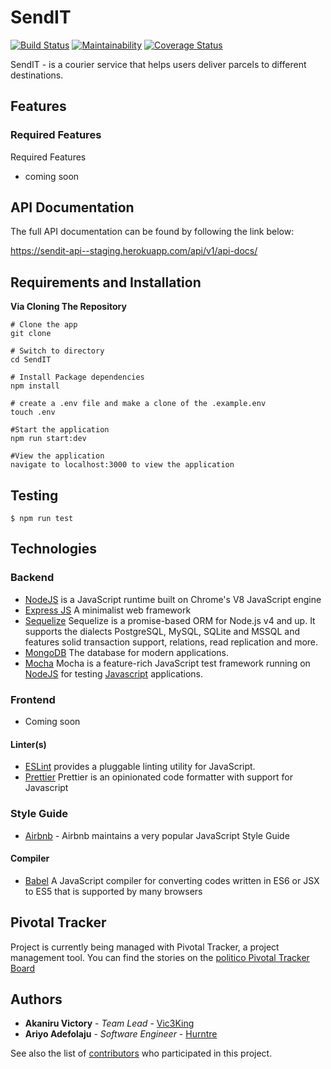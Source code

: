 # SendIT

[![Build Status](https://travis-ci.com/Hurntre/SendIT.svg?branch=master)](https://travis-ci.com/Hurntre/SendIT)
[![Maintainability](https://api.codeclimate.com/v1/badges/72bb60c7a06a947c2999/maintainability)](https://codeclimate.com/github/Hurntre/SendIT/maintainability)
[![Coverage Status](https://coveralls.io/repos/github/Hurntre/SendIT/badge.svg?branch=master)](https://coveralls.io/github/Hurntre/SendIT?branch=master)

SendIT - is a courier service that helps users deliver parcels to different destinations.

## Features

### Required Features

Required Features

- coming soon

## API Documentation

The full API documentation can be found by following the link below:

https://sendit-api--staging.herokuapp.com/api/v1/api-docs/

## Requirements and Installation

**Via Cloning The Repository**

```
# Clone the app
git clone

# Switch to directory
cd SendIT

# Install Package dependencies
npm install

# create a .env file and make a clone of the .example.env
touch .env

#Start the application
npm run start:dev

#View the application
navigate to localhost:3000 to view the application
```

## Testing

```
$ npm run test
```

## Technologies

### Backend

- [NodeJS](http://nodejs.org/en) is a JavaScript runtime built on Chrome's V8 JavaScript engine
- [Express JS](http://express.com) A minimalist web framework
- [Sequelize](http://docs.sequelizejs.com/) Sequelize is a promise-based ORM for Node.js v4 and up. It supports the dialects PostgreSQL, MySQL, SQLite and MSSQL and features solid transaction support, relations, read replication and more.
- [MongoDB](https://www.mongodb.com/) The database for modern applications.
- [Mocha](https://mochajs.org/) Mocha is a feature-rich JavaScript test framework running on [NodeJS](nodejs.org/en) for testing [Javascript](javascript.com) applications.

### Frontend

- Coming soon

#### Linter(s)

- [ESLint](eslint.org) provides a pluggable linting utility for JavaScript.
- [Prettier](https://prettier.io) Prettier is an opinionated code formatter with support for Javascript

### Style Guide

- [Airbnb](https://github.com/airbnb/javascript) - Airbnb maintains a very popular JavaScript Style Guide

#### Compiler

- [Babel](https://babeljs.io/) A JavaScript compiler for converting codes written in ES6 or JSX to ES5 that is supported by many browsers

## Pivotal Tracker

Project is currently being managed with Pivotal Tracker, a project management tool. You can find the stories on the [politico Pivotal Tracker Board](https://www.pivotaltracker.com/n/projects/2318856)

## Authors

- **Akaniru Victory** - _Team Lead_ - [Vic3King](https://github.com/vic3king)
- **Ariyo Adefolaju** - _Software Engineer_ - [Hurntre](https://github.com/hurntre)

See also the list of [contributors](https://github.com/Hurntre/SendIT/graphs/contributors) who participated in this project.
